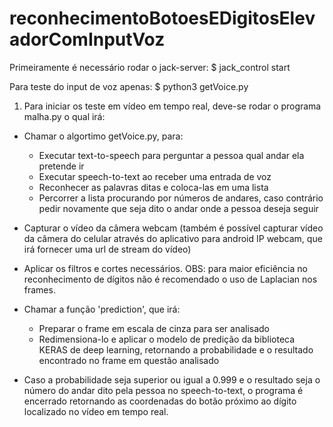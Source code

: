 # reconhecimentoBotoesEDigitosElevadorComInputVoz


Primeiramente é necessário rodar o jack-server:
$ jack_control start


Para teste do input de voz apenas:
$ python3 getVoice.py


1. Para iniciar os teste em vídeo em tempo real, deve-se rodar o programa malha.py o qual irá:

- Chamar o algortimo getVoice.py, para:
  - Executar text-to-speech para perguntar a pessoa qual andar ela pretende ir
  - Executar speech-to-text ao receber uma entrada de voz
  - Reconhecer as palavras ditas e coloca-las em uma lista
  - Percorrer a lista procurando por números de andares, caso contrário pedir novamente que seja dito o andar onde a pessoa deseja seguir
 
- Capturar o vídeo da câmera webcam (também é possível capturar vídeo da câmera do celular através do aplicativo para android IP webcam, que irá fornecer uma url de stream do vídeo) 

- Aplicar os filtros e cortes necessários. OBS: para maior eficiência no reconhecimento de dígitos não é recomendado o uso de Laplacian nos frames.

- Chamar a função 'prediction', que irá:
  - Preparar o frame em escala de cinza para ser analisado
  - Redimensiona-lo e aplicar o modelo de predição da biblioteca KERAS de deep learning, retornando a probabilidade e o resultado encontrado no frame em questão analisado
 
- Caso a probabilidade seja superior ou igual a 0.999 e o resultado seja o número do andar dito pela pessoa no speech-to-text, o programa é encerrado retornando as coordenadas do botão próximo ao dígito localizado no vídeo em tempo real.
